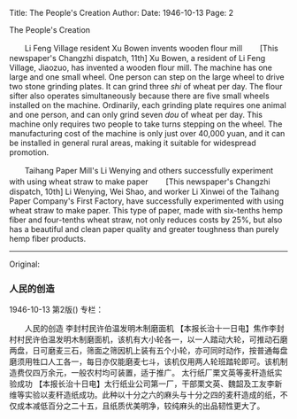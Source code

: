 Title: The People's Creation
Author:
Date: 1946-10-13
Page: 2

The People's Creation

　　Li Feng Village resident Xu Bowen invents wooden flour mill
　　[This newspaper's Changzhi dispatch, 11th] Xu Bowen, a resident of Li Feng Village, Jiaozuo, has invented a wooden flour mill. The machine has one large and one small wheel. One person can step on the large wheel to drive two stone grinding plates. It can grind three *shi* of wheat per day. The flour sifter also operates simultaneously because there are five small wheels installed on the machine. Ordinarily, each grinding plate requires one animal and one person, and can only grind seven *dou* of wheat per day. This machine only requires two people to take turns stepping on the wheel. The manufacturing cost of the machine is only just over 40,000 yuan, and it can be installed in general rural areas, making it suitable for widespread promotion.

　　Taihang Paper Mill's Li Wenying and others successfully experiment with using wheat straw to make paper
　　[This newspaper's Changzhi dispatch, 10th] Li Wenying, Wei Shao, and worker Li Xinwei of the Taihang Paper Company's First Factory, have successfully experimented with using wheat straw to make paper. This type of paper, made with six-tenths hemp fiber and four-tenths wheat straw, not only reduces costs by 25%, but also has a beautiful and clean paper quality and greater toughness than purely hemp fiber products.



<hr /> 

Original: 


### 人民的创造

1946-10-13
第2版()
专栏：

　　人民的创造
    李封村民许伯温发明木制磨面机
    【本报长治十一日电】焦作李封村村民许伯温发明木制磨面机，该机有大小轮各一，以一人踏动大轮，可推动石磨两盘，日可磨麦三石，筛面之筛因机上装有五个小轮，亦可同时动作，按普通每盘磨须用牲口人工各一，每日亦仅能磨麦七斗，该机仅用两人轮班踏轮即可。该机制造费仅四万余元，一般农村均可装置，适于推广。
    太行纸厂栗文英等麦秆造纸实验成功
    【本报长治十日电】太行纸业公司第一厂，干部栗文英、魏韶及工友李新维等实验以麦秆造纸成功。此种以十分之六的麻头与十分之四的麦秆造成的纸，不仅成本减低百分之二十五，且纸质优美明净，较纯麻头的出品韧性更大了。
